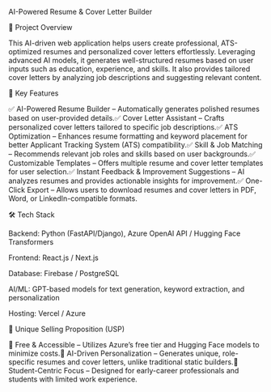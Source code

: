 AI-Powered Resume & Cover Letter Builder

🚀 Project Overview

This AI-driven web application helps users create professional, ATS-optimized resumes and personalized cover letters effortlessly. Leveraging advanced AI models, it generates well-structured resumes based on user inputs such as education, experience, and skills. It also provides tailored cover letters by analyzing job descriptions and suggesting relevant content.

🎯 Key Features

✅ AI-Powered Resume Builder – Automatically generates polished resumes based on user-provided details.✅ Cover Letter Assistant – Crafts personalized cover letters tailored to specific job descriptions.✅ ATS Optimization – Enhances resume formatting and keyword placement for better Applicant Tracking System (ATS) compatibility.✅ Skill & Job Matching – Recommends relevant job roles and skills based on user backgrounds.✅ Customizable Templates – Offers multiple resume and cover letter templates for user selection.✅ Instant Feedback & Improvement Suggestions – AI analyzes resumes and provides actionable insights for improvement.✅ One-Click Export – Allows users to download resumes and cover letters in PDF, Word, or LinkedIn-compatible formats.

🛠 Tech Stack

Backend: Python (FastAPI/Django), Azure OpenAI API / Hugging Face Transformers

Frontend: React.js / Next.js

Database: Firebase / PostgreSQL

AI/ML: GPT-based models for text generation, keyword extraction, and personalization

Hosting: Vercel / Azure

🎯 Unique Selling Proposition (USP)

📌 Free & Accessible – Utilizes Azure’s free tier and Hugging Face models to minimize costs.📌 AI-Driven Personalization – Generates unique, role-specific resumes and cover letters, unlike traditional static builders.📌 Student-Centric Focus – Designed for early-career professionals and students with limited work experience.
